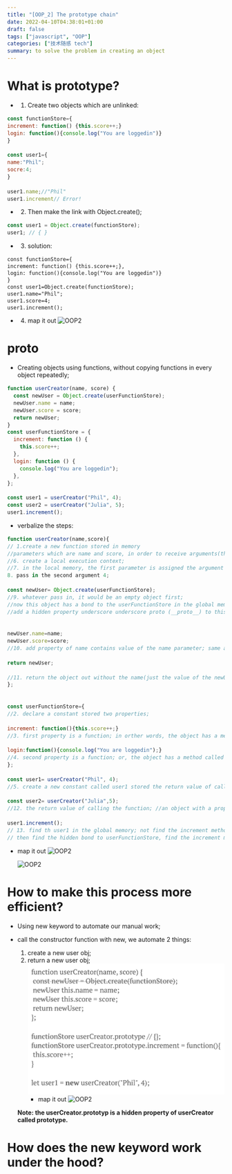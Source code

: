 ```yaml
---
title: "[OOP_2] The prototype chain"
date: 2022-04-10T04:38:01+01:00
draft: false
tags: ["javascript", "OOP"]
categories: ["技术随感 tech"]
summary: to solve the problem in creating an object
---
```


# What is prototype?

- 1. Create two objects which are unlinked:

```js
const functionStore={
increment: function() {this.score++;}
login: function(){console.log("You are loggedin")}
}

const user1={
name:"Phil";
socre:4;
}

user1.name;//"Phil"
user1.increment// Error!
```

- 2. Then make the link with Object.create();

```js
const user1 = Object.create(functionStore);
user1; // { }
```

- 3. solution:

```Js
const functionStore={
increment: function() {this.score++;},
login: function(){console.log("You are loggedin")}
}
const user1=Object.create(functionStore);
user1.name="Phil";
user1.score=4;
user1.increment();
```

- 4. map it out
     ![OOP2](https://github.com/LILI848/My-site/blob/master/content/posts/tech/OOP/OOP_JS_img/4.png?raw=true)

# **proto**

- Creating objects using functions, without copying functions in every object repeatedly;

```js
function userCreator(name, score) {
  const newUser = Object.create(userFunctionStore);
  newUser.name = name;
  newUser.score = score;
  return newUser;
}
const userFunctionStore = {
  increment: function () {
    this.score++;
  },
  login: function () {
    console.log("You are loggedin");
  },
};

const user1 = userCreator("Phil", 4);
const user2 = userCreator("Julia", 5);
user1.increment();
```

- verbalize the steps:

```js
function userCreator(name,score){
// 1.create a new function stored in memory
//parameters which are name and score, in order to receive arguments(the actual values we pass in later)
//6. create a local execution context;
//7. in the local memory, the first parameter is assigned the argument "Phil";
8. pass in the second argument 4;

const newUser= Object.create(userFunctionStore);
//9. whatever pass in, it would be an empty object first;
//now this object has a bond to the userFunctionStore in the global memory;
//add a hidden property underscore underscore proto (__proto__) to this object;


newUser.name=name;
newUser.score=score;
//10. add property of name contains value of the name parameter; same as score property;

return newUser;

//11. return the object out without the name(just the value of the newUser with no name) into the global constant; or,  assign this object to a new global label called user1;
};


const userFunctionStore={
//2. declare a constant stored two properties;

increment: function(){this.score++;}
//3. first property is a function; in orther words, the object has a method called increment on it;

login:function(){console.log("You are loggedin");}
//4. second property is a function; or, the object has a method called login on it;
};

const user1= userCreator("Phil", 4);
//5. create a new constant called user1 stored the return value of calling the function userCreator with inputs "Phil" and 4;

const user2= userCreator("Julia",5);
//12. the return value of calling the function; //an object with a property name which would be "Julia" + a property score which would be 5 + a hidden bond to userFunctionStore;

user1.increment();
// 13. find th user1 in the global memory; not find the increment method in the user1 object;
// then find the hidden bond to userFunctionStore, find the increment method in the object;
```

- map it out
  ![OOP2](https://github.com/LILI848/My-site/blob/master/content/posts/tech/OOP/OOP_JS_img/3.png?raw=true)

  ![OOP2](https://github.com/LILI848/My-site/blob/master/content/posts/tech/OOP/OOP_JS_img/5.png?raw=true)

# How to make this process more efficient?

- Using new keyword to automate our manual work;
- call the constructor function with new, we automate 2 things:

  1. create a new user obj;
  2. return a new user obj;
     ![OOP2](https://github.com/LILI848/My-site/blob/master/content/posts/tech/OOP/OOP_JS_img/6.png?raw=true)
     - map it out
       ![OOP2](https://github.com/LILI848/My-site/blob/master/content/posts/tech/OOP/OOP_JS_img/7.png?raw=true)

  **Note: the userCreator.prototyp is a hidden property of userCreator called prototype.**

# How does the new keyword work under the hood?
